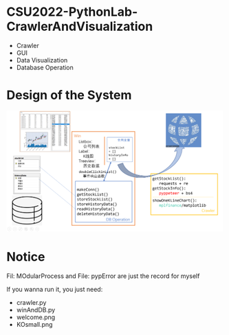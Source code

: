 # CSU2022-PythonLab-CrawlerAndVisualization
+ Crawler
+ GUI
+ Data Visualization
+ Database Operation

# Design of the System
![image](https://github.com/HanX-gthb/CSU2022-PythonLab-CrawlerAndVisualization/blob/main/structure.png)

# Notice 
Fil: MOdularProcess and File: pypError are just the record for myself 

If you wanna run it, you just need:
+ crawler.py
+ winAndDB.py
+ welcome.png
+ KOsmall.png
